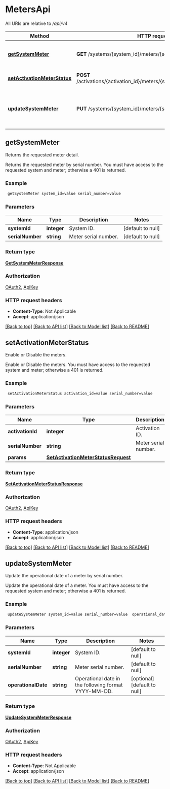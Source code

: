 # MetersApi

All URIs are relative to */api/v4*

Method | HTTP request | Description
------------- | ------------- | -------------
[**getSystemMeter**](MetersApi.md#getSystemMeter) | **GET** /systems/{system_id}/meters/{serial_number} | Returns the requested meter detail.
[**setActivationMeterStatus**](MetersApi.md#setActivationMeterStatus) | **POST** /activations/{activation_id}/meters/{serial_number}/meter_control | Enable or Disable the meters.
[**updateSystemMeter**](MetersApi.md#updateSystemMeter) | **PUT** /systems/{system_id}/meters/{serial_number} | Update the operational date of a meter by serial number.



## getSystemMeter

Returns the requested meter detail.

Returns the requested meter by serial number. You must have access to the requested system and meter; otherwise a 401 is returned.

### Example

```bash
 getSystemMeter system_id=value serial_number=value
```

### Parameters


Name | Type | Description  | Notes
------------- | ------------- | ------------- | -------------
 **systemId** | **integer** | System ID. | [default to null]
 **serialNumber** | **string** | Meter serial number. | [default to null]

### Return type

[**GetSystemMeterResponse**](GetSystemMeterResponse.md)

### Authorization

[OAuth2](../README.md#OAuth2), [ApiKey](../README.md#ApiKey)

### HTTP request headers

- **Content-Type**: Not Applicable
- **Accept**: application/json

[[Back to top]](#) [[Back to API list]](../README.md#documentation-for-api-endpoints) [[Back to Model list]](../README.md#documentation-for-models) [[Back to README]](../README.md)


## setActivationMeterStatus

Enable or Disable the meters.

Enable or Disable the meters. You must have access to the requested system and meter; otherwise a 401 is returned.

### Example

```bash
 setActivationMeterStatus activation_id=value serial_number=value
```

### Parameters


Name | Type | Description  | Notes
------------- | ------------- | ------------- | -------------
 **activationId** | **integer** | Activation ID. | [default to null]
 **serialNumber** | **string** | Meter serial number. | [default to null]
 **params** | [**SetActivationMeterStatusRequest**](SetActivationMeterStatusRequest.md) |  | [optional]

### Return type

[**SetActivationMeterStatusResponse**](SetActivationMeterStatusResponse.md)

### Authorization

[OAuth2](../README.md#OAuth2), [ApiKey](../README.md#ApiKey)

### HTTP request headers

- **Content-Type**: application/json
- **Accept**: application/json

[[Back to top]](#) [[Back to API list]](../README.md#documentation-for-api-endpoints) [[Back to Model list]](../README.md#documentation-for-models) [[Back to README]](../README.md)


## updateSystemMeter

Update the operational date of a meter by serial number.

Update the operational date of a meter. You must have access to the requested system and meter; otherwise a 401 is returned.

### Example

```bash
 updateSystemMeter system_id=value serial_number=value  operational_date=value
```

### Parameters


Name | Type | Description  | Notes
------------- | ------------- | ------------- | -------------
 **systemId** | **integer** | System ID. | [default to null]
 **serialNumber** | **string** | Meter serial number. | [default to null]
 **operationalDate** | **string** | Operational date in the following format YYYY-MM-DD. | [optional] [default to null]

### Return type

[**UpdateSystemMeterResponse**](UpdateSystemMeterResponse.md)

### Authorization

[OAuth2](../README.md#OAuth2), [ApiKey](../README.md#ApiKey)

### HTTP request headers

- **Content-Type**: Not Applicable
- **Accept**: application/json

[[Back to top]](#) [[Back to API list]](../README.md#documentation-for-api-endpoints) [[Back to Model list]](../README.md#documentation-for-models) [[Back to README]](../README.md)

